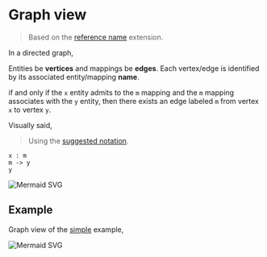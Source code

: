 # Graph view

> Based on the [reference name](reference-name.md) extension.

In a directed graph,

Entities be **vertices** and mappings be **edges**. Each vertex/edge is identified by its associated entity/mapping **name**.

if and only if the `x` entity admits to the `m` mapping and the `m` mapping associates with the `y` entity, then there exists an edge labeled `m` from vertex `x` to vertex `y`.

Visually said,

> Using the [suggested notation](notation.md).

```entity-mapping
x : m
m -> y
y
```

![Mermaid SVG](https://mermaid.ink/svg/eyJjb2RlIjoiZ3JhcGggTFJcblx0eCAtLW0tLT5cblx0eSIsIm1lcm1haWQiOnsidGhlbWUiOiJkZWZhdWx0In0sInVwZGF0ZUVkaXRvciI6ZmFsc2V9)

## Example

Graph view of the [simple](../examples/simple.md) example,

![Mermaid SVG](https://mermaid.ink/svg/eyJjb2RlIjoiZ3JhcGggTFJcblx0c3RyaW5nXG5cdHBlcnNvblxuXHRcblx0cGVyc29uIC0tbmFtZS0tPiBzdHJpbmdcblx0cGVyc29uIC0tbW90aGVyLS0-IHBlcnNvblxuXHRwZXJzb24gLS1mYXRoZXItLT4gcGVyc29uXG5cdHBlcnNvbiAtLWNoaWxkcmVuLS0-IHBlcnNvbiIsIm1lcm1haWQiOnsidGhlbWUiOiJkZWZhdWx0In0sInVwZGF0ZUVkaXRvciI6ZmFsc2V9)
